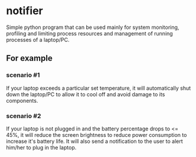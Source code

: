 # notifier
Simple python program that can be used mainly for system monitoring, profiling and limiting process resources and management of running processes of a laptop/PC.

## For example
### scenario #1
If your laptop exceeds a particular set temperature, it will automatically shut down the laptop/PC to allow it to cool off and avoid damage to its components.
### scenario #2
If your laptop is not plugged in and the battery percentage drops to <= 45%, it will reduce the screen brightness to reduce power consumption to increase it's battery life.
It will also send a notification to the user to alert him/her to plug in the laptop.
